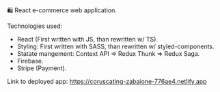 🛍️ React e-commerce web application.

Technologies used:
- React (First written with JS, than rewritten w/ TS).
- Styling: First written with SASS, than rewritten w/ styled-components.
- Statate mangement: Context API => Redux Thunk => Redux Saga.
- Firebase.
- Stripe (Payment).

Link to deployed app: https://coruscating-zabaione-776ae4.netlify.app
